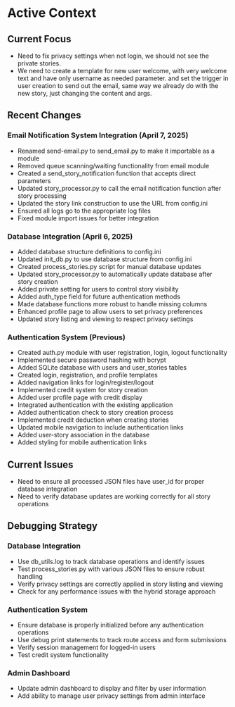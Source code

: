 # Active Context

## Current Focus
- Need to fix  privacy settings when not login, we should not see the private stories.
- We need to create a template for new user welcome, with very welcome text and 
have only username as needed parameter. and set the trigger in user creation to send out the email, same way
we already do with the new story, just changing the content and args.


## Recent Changes

### Email Notification System Integration (April 7, 2025)
- Renamed send-email.py to send_email.py to make it importable as a module
- Removed queue scanning/waiting functionality from email module
- Created a send_story_notification function that accepts direct parameters
- Updated story_processor.py to call the email notification function after story processing
- Updated the story link construction to use the URL from config.ini
- Ensured all logs go to the appropriate log files
- Fixed module import issues for better integration

### Database Integration (April 6, 2025)
- Added database structure definitions to config.ini
- Updated init_db.py to use database structure from config.ini
- Created process_stories.py script for manual database updates
- Updated story_processor.py to automatically update database after story creation
- Added private setting for users to control story visibility
- Added auth_type field for future authentication methods
- Made database functions more robust to handle missing columns
- Enhanced profile page to allow users to set privacy preferences
- Updated story listing and viewing to respect privacy settings

### Authentication System (Previous)
- Created auth.py module with user registration, login, logout functionality
- Implemented secure password hashing with bcrypt
- Added SQLite database with users and user_stories tables
- Created login, registration, and profile templates
- Added navigation links for login/register/logout
- Implemented credit system for story creation
- Added user profile page with credit display
- Integrated authentication with the existing application
- Added authentication check to story creation process
- Implemented credit deduction when creating stories
- Updated mobile navigation to include authentication links
- Added user-story association in the database
- Added styling for mobile authentication links

## Current Issues
- Need to ensure all processed JSON files have user_id for proper database integration
- Need to verify database updates are working correctly for all story operations

## Debugging Strategy

### Database Integration
- Use db_utils.log to track database operations and identify issues
- Test process_stories.py with various JSON files to ensure robust handling
- Verify privacy settings are correctly applied in story listing and viewing
- Check for any performance issues with the hybrid storage approach

### Authentication System
- Ensure database is properly initialized before any authentication operations
- Use debug print statements to track route access and form submissions
- Verify session management for logged-in users
- Test credit system functionality

### Admin Dashboard
- Update admin dashboard to display and filter by user information
- Add ability to manage user privacy settings from admin interface
